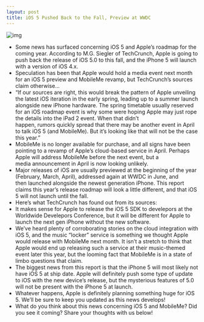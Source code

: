 ```yaml
---
layout: post
title: iOS 5 Pushed Back to the Fall, Preview at WWDC
---
```

![img](http://media.idownloadblog.com/wp-content/uploads/2011/03/iOS-5-e1299018291670.jpeg)
* Some news has surfaced concerning iOS 5 and Apple’s roadmap for the coming year. According to M.G. Siegler of TechCrunch, Apple is going to push back the release of iOS 5.0 to this fall, and the iPhone 5 will launch with a version of iOS 4.x.
* Speculation has been that Apple would hold a media event next month for an iOS 5 preview and MobileMe revamp, but TechCrunch’s sources claim otherwise…
* “If our sources are right, this would break the pattern of Apple unveiling the latest iOS iteration in the early spring, leading up to a summer launch alongside new iPhone hardware. The spring timetable usually reserved for an iOS roadmap event is why some were hoping Apple may just rope the details into the iPad 2 event. When that didn’t happen, rumors quickly spread that there may be another event in April to talk iOS 5 (and MobileMe). But it’s looking like that will not be the case this year.”
* MobileMe is no longer available for purchase, and all signs have been pointing to a revamp of Apple’s cloud-based service in April. Perhaps Apple will address MobileMe before the next event, but a media announcement in April is now looking unlikely.
* Major releases of iOS are usually previewed at the beginning of the year (February, March, April), addressed again at WWDC in June, and then launched alongside the newest generation iPhone. This report claims this year’s release roadmap will look a little different, and that iOS 5 will not launch until the fall.
* Here’s what TechCrunch has found out from its sources:
* It makes sense for Apple to release the iOS 5 SDK to develepors at the Worldwide Develepors Conference, but it will be different for Apple to launch the next gen iPhone without the new software.
* We’ve heard plenty of corroborating stories on the cloud integration with iOS 5, and the music “locker” service is something we thought Apple would release with MobileMe next month. It isn’t a stretch to think that Apple would end up releasing such a service at their music-themed event later this year, but the looming fact that MobileMe is in a state of limbo questions that claim.
* The biggest news from this report is that the iPhone 5 will most likely not have iOS 5 at ship date. Apple will definitely push some type of update to iOS with the new device’s release, but the mysterious features of 5.0 will not be present with the iPhone 5 at launch.
* Whatever happens, Apple is definitely planning something huge for iOS 5. We’ll be sure to keep you updated as this news develops!
* What do you think about this news concerning iOS 5 and MobileMe? Did you see it coming? Share your thoughts with us below!

